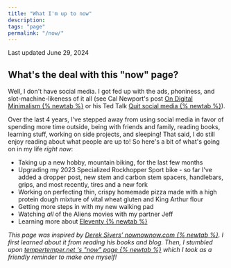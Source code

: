 ```yaml
---
title: "What I'm up to now"
description:
tags: "page"
permalink: "/now/"
---
```


<span class="date text-stone-600">Last updated June 29, 2024</span>

## What's the deal with this "now" page?

Well, I don't have social media. I got fed up with the ads, phoniness, and slot-machine-likeness of it all (see Cal Newport's post <a href="https://calnewport.com/on-digital-minimalism/" target="_blank">On Digital Minimalism {% newtab %}</a> or his Ted Talk <a href="https://www.youtube.com/watch?v=3E7hkPZ-HTk" target="_blank">Quit social media {% newtab %}</a>).

Over the last 4 years, I've stepped away from using social media in favor of spending more time outside, being with friends and family, reading books, learning stuff, working on side projects, and sleeping! That said, I do still enjoy reading about what people are up to! So here's a bit of what's going on in my life _right now_:

- Taking up a new hobby, mountain biking, for the last few months
- Upgrading my 2023 Specialized Rockhopper Sport bike - so far I've added a dropper post, new stem and carbon stem spacers, handlebars, grips, and most recently, tires and a new fork
- Working on perfecting thin, crispy homemade pizza made with a high protein dough mixture of vital wheat gluten and King Arthur flour
- Getting more steps in with my new walking pad
- Watching _all_ of the Aliens movies with my partner Jeff
- Learning more about <a href="https://www.11ty.dev/" target="_blank">Eleventy {% newtab %}</a>

_This page was inspired by <a href="https://nownownow.com/about" target="_blank">Derek Sivers’ nownownow.com {% newtab %}</a>. I first learned about it from reading his books and blog. Then, I stumbled upon <a href="https://www.tempertemper.net/now" target="_blank">tempertemper.net 's "now" page {% newtab %}</a> which I took as a friendly reminder to make one myself!_
